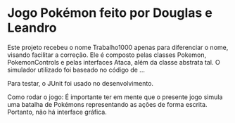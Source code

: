 # Jogo Pokémon feito por Douglas e Leandro
Este projeto recebeu o nome Trabalho1000 apenas para diferenciar o nome, visando facilitar a correção.
Ele é composto pelas classes Pokemon, PokemonControls e pelas interfaces Ataca, além da classe abstrata tal.
O simulador utilizado foi baseado no código de ...


Para testar, o JUnit foi usado no desenvolvimento.

Como rodar o jogo:
É importante ter em mente que o presente jogo simula uma batalha de Pokémons representando as ações de forma escrita. Portanto, não há interface gráfica.


